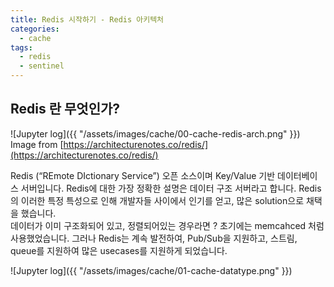 ```yaml
---
title: Redis 시작하기 - Redis 아키텍처
categories: 
  - cache
tags:
  - redis
  - sentinel 
---
```

## Redis 란 무엇인가?
![Jupyter log]({{ "/assets/images/cache/00-cache-redis-arch.png" }})  
Image from [https://architecturenotes.co/redis/](https://architecturenotes.co/redis/)

Redis (“REmote DIctionary Service”) 오픈 소스이며 Key/Value 기반 데이터베이스 서버입니다.
Redis에 대한 가장 정확한 설명은 데이터 구조 서버라고 합니다. Redis의 이러한 특정 특성으로 인해 개발자들 사이에서 인기를 얻고, 많은 solution으로 채택을 했습니다.  
데이터가 이미 구조화되어 있고, 정렬되어있는 경우라면 ? 초기에는 memcahced 처럼 사용했었습니다. 그러나 Redis는 계속 발전하여, Pub/Sub을 지원하고, 스트림, queue를 지원하여 많은 usecases를 지원하게 되었습니다.   

![Jupyter log]({{ "/assets/images/cache/01-cache-datatype.png" }})  



